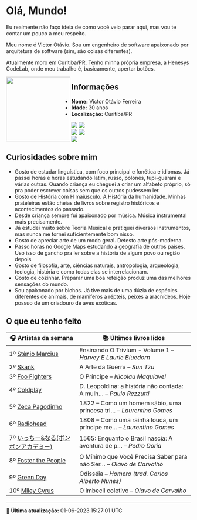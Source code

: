 # Olá, Mundo!

Eu realmente não faço ideia de como você veio parar aqui, mas vou te contar um pouco a meu respeito.

Meu nome é Victor Otávio. Sou um engenheiro de software apaixonado por arquitetura de software (sim, são coisas diferentes).

Atualmente moro em Curitiba/PR. Tenho minha própria empresa, a Henesys CodeLab, onde meu trabalho é, basicamente, apertar botões.

<img align="left" src="https://github.com/vctrtvfrrr/vctrtvfrrr/raw/master/octocat.png" alt="" width="175" />

## Informações

- **Nome:** Victor Otávio Ferreira
- **Idade:** 30 anos
- **Localização:** Curitiba/PR

[![](https://img.shields.io/badge/LinkedIn-victorotavio-blue)](https://www.linkedin.com/in/victorotavio/) [![](https://img.shields.io/badge/Twitter-@vctrtvfrrr-blue)](https://twitter.com/vctrtvfrrr)  
[![](https://img.shields.io/badge/GitHub-vctrtvfrrr-24292e)](https://github.com/vctrtvfrrr) [![](https://img.shields.io/badge/GitLab-vctrtvfrrr-ec5d16)](https://gitlab.com/vctrtvfrrr)  
[![](https://img.shields.io/badge/Email-victor@otavioferreira.com.br-red)](mailto:victor@otavioferreira.com.br)  

## Curiosidades sobre mim

-   Gosto de estudar linguística, com foco principal e fonética e idiomas. Já passei horas e horas estudando latim, russo, polonês, tupi-guarani e várias outras. Quando criança eu cheguei a criar um alfabeto próprio, só pra poder escrever coisas sem que os outros pudessem ler.
-   Gosto de História com H maiúsculo. A História da humanidade. Minhas prateleiras estão cheias de livros sobre registro históricos e acontecimentos do passado.
-   Desde criança sempre fui apaixonado por música. Música instrumental mais precisamente.
-   Já estudei muito sobre Teoria Musical e pratiquei diversos instrumentos, mas nunca me tornei suficientemente bom nisso.
-   Gosto de apreciar arte de um modo geral. Detesto arte pós-moderna.
-   Passo horas no Google Maps estudando a geografia de outros países. Uso isso de gancho pra ler sobre a história de algum povo ou região depois.
-   Gosto de filosofia, arte, ciências naturais, antropologia, arqueologia, teologia, história e como todas elas se interrelacionam.
-   Gosto de cozinhar. Preparar uma boa refeição produz uma das melhores sensações do mundo.
-   Sou apaixonado por bichos. Já tive mais de uma dúzia de espécies diferentes de animais, de mamiferos a répteis, peixes a aracnídeos. Hoje possuo de um criadouro de aves exóticas.


## O que eu tenho feito

|                                                                                            🎧 Artistas da semana                                                                                             |                      📚 Últimos livros lidos                      |
|--------------------------------------------------------------------------------------------------------------------------------------------------------------------------------------------------------------|-------------------------------------------------------------------|
| 1º [Stênio Marcius](https://www.last.fm/music/St%C3%AAnio+Marcius)                                                                                                                                           | Ensinando O Trivium - Volume 1	–	_Harvey E Laurie Bluedorn_         |
| 2º [Skank](https://www.last.fm/music/Skank)                                                                                                                                                                  | A Arte da Guerra	–	_Sun Tzu_                                        |
| 3º [Foo Fighters](https://www.last.fm/music/Foo+Fighters)                                                                                                                                                    | O Príncipe	–	_Nicolau Maquiavel_                                    |
| 4º [Coldplay](https://www.last.fm/music/Coldplay)                                                                                                                                                            | D. Leopoldina: a história não contada: A mulh…	–	_Paulo Rezzutti_   |
| 5º [Zeca Pagodinho](https://www.last.fm/music/Zeca+Pagodinho)                                                                                                                                                | 1822 – Como um homem sábio, uma princesa tri…	–	_Laurentino Gomes_  |
| 6º [Radiohead](https://www.last.fm/music/Radiohead)                                                                                                                                                          | 1808 – Como uma rainha louca, um príncipe me…	–	_Laurentino Gomes_  |
| 7º [いっちー&なる(ボンボンアカデミー)](https://www.last.fm/music/%E3%81%84%E3%81%A3%E3%81%A1%E3%83%BC&%E3%81%AA%E3%82%8B(%E3%83%9C%E3%83%B3%E3%83%9C%E3%83%B3%E3%82%A2%E3%82%AB%E3%83%87%E3%83%9F%E3%83%BC)) | 1565: Enquanto o Brasil nascia: A aventura de p…	–	_Pedro Doria_    |
| 8º [Foster the People](https://www.last.fm/music/Foster+the+People)                                                                                                                                          | O Mínimo que Você Precisa Saber para não Ser…	–	_Olavo de Carvalho_ |
| 9º [Green Day](https://www.last.fm/music/Green+Day)                                                                                                                                                          | Odisséia	–	_Homero (trad. Carlos Alberto Nunes)_                    |
| 10º [Miley Cyrus](https://www.last.fm/music/Miley+Cyrus)                                                                                                                                                     | O imbecil coletivo	–	_Olavo de Carvalho_                            |


---

🚀 **Última atualização:** 01-06-2023 15:27:01 UTC